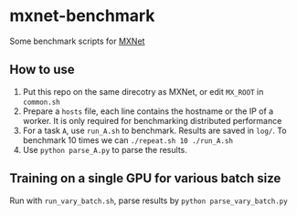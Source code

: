 # mxnet-benchmark

Some benchmark scripts for [MXNet](http://mxnet.io)

## How to use

1. Put this repo on the same direcotry as MXNet, or edit `MX_ROOT` in `common.sh`
2. Prepare a `hosts` file, each line
   contains the hostname or the IP of a worker. It is only required for benchmarking
   distributed performance
3. For a task `A`, use `run_A.sh` to benchmark. Results are saved in `log/`. To
   benchmark 10 times we can `./repeat.sh 10 ./run_A.sh`
4. Use `python parse_A.py` to parse the results.


## Training on a single GPU for various batch size

Run with `run_vary_batch.sh`, parse results by `python parse_vary_batch.py`
